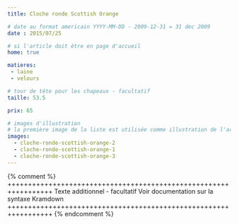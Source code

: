```yaml
---
title: Cloche ronde Scottish Orange

# date au format americain YYYY-MM-DD - 2009-12-31 = 31 dec 2009
date : 2015/07/25

# si l'article doit être en page d'accueil
home: true

matieres:
 - laine
 - velours

# tour de tête pour les chapeaux - facultatif
taille: 53.5

prix: 65

# images d'illustration
# la première image de la liste est utilisée comme illustration de l'article dans les pages de listing.
images:
  - cloche-ronde-scottish-orange-2
  - cloche-ronde-scottish-orange-1
  - cloche-ronde-scottish-orange-3
---
```

{% comment %} +++++++++++++++++++++++++++++++++++++++++++++++++++++++++++++++++
              Texte additionnel - facultatif
              Voir documentation sur la syntaxe Kramdown
+++++++++++++++++++++++++++++++++++++++++++++++++++++++++++++++++ {% endcomment %}
